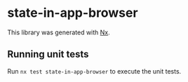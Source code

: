 # state-in-app-browser

This library was generated with [Nx](https://nx.dev).

## Running unit tests

Run `nx test state-in-app-browser` to execute the unit tests.
